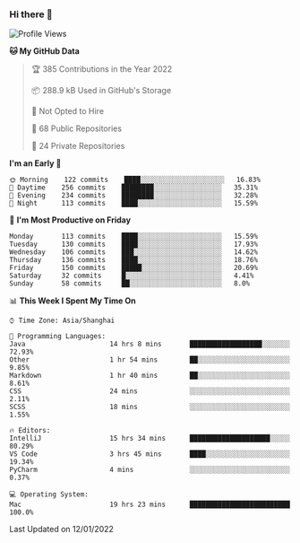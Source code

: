 ### Hi there 👋

<!--
**qbosen/qbosen** is a ✨ _special_ ✨ repository because its `README.md` (this file) appears on your GitHub profile.

Here are some ideas to get you started:

- 🔭 I’m currently working on ...
- 🌱 I’m currently learning ...
- 👯 I’m looking to collaborate on ...
- 🤔 I’m looking for help with ...
- 💬 Ask me about ...
- 📫 How to reach me: ...
- 😄 Pronouns: ...
- ⚡ Fun fact: ...
-->

<!--START_SECTION:waka-->
![Profile Views](http://img.shields.io/badge/Profile%20Views-1-blue)

**🐱 My GitHub Data** 

> 🏆 385 Contributions in the Year 2022
 > 
> 📦 288.9 kB Used in GitHub's Storage 
 > 
> 🚫 Not Opted to Hire
 > 
> 📜 68 Public Repositories 
 > 
> 🔑 24 Private Repositories  
 > 
**I'm an Early 🐤** 

```text
🌞 Morning    122 commits    ████░░░░░░░░░░░░░░░░░░░░░   16.83% 
🌆 Daytime    256 commits    ████████░░░░░░░░░░░░░░░░░   35.31% 
🌃 Evening    234 commits    ████████░░░░░░░░░░░░░░░░░   32.28% 
🌙 Night      113 commits    ████░░░░░░░░░░░░░░░░░░░░░   15.59%

```
📅 **I'm Most Productive on Friday** 

```text
Monday       113 commits    ████░░░░░░░░░░░░░░░░░░░░░   15.59% 
Tuesday      130 commits    ████░░░░░░░░░░░░░░░░░░░░░   17.93% 
Wednesday    106 commits    ███░░░░░░░░░░░░░░░░░░░░░░   14.62% 
Thursday     136 commits    ████░░░░░░░░░░░░░░░░░░░░░   18.76% 
Friday       150 commits    █████░░░░░░░░░░░░░░░░░░░░   20.69% 
Saturday     32 commits     █░░░░░░░░░░░░░░░░░░░░░░░░   4.41% 
Sunday       58 commits     ██░░░░░░░░░░░░░░░░░░░░░░░   8.0%

```


📊 **This Week I Spent My Time On** 

```text
⌚︎ Time Zone: Asia/Shanghai

💬 Programming Languages: 
Java                     14 hrs 8 mins       ██████████████████░░░░░░░   72.93% 
Other                    1 hr 54 mins        ██░░░░░░░░░░░░░░░░░░░░░░░   9.85% 
Markdown                 1 hr 40 mins        ██░░░░░░░░░░░░░░░░░░░░░░░   8.61% 
CSS                      24 mins             ░░░░░░░░░░░░░░░░░░░░░░░░░   2.11% 
SCSS                     18 mins             ░░░░░░░░░░░░░░░░░░░░░░░░░   1.55%

🔥 Editors: 
IntelliJ                 15 hrs 34 mins      ████████████████████░░░░░   80.29% 
VS Code                  3 hrs 45 mins       ████░░░░░░░░░░░░░░░░░░░░░   19.34% 
PyCharm                  4 mins              ░░░░░░░░░░░░░░░░░░░░░░░░░   0.37%

💻 Operating System: 
Mac                      19 hrs 23 mins      █████████████████████████   100.0%

```


 Last Updated on 12/01/2022
<!--END_SECTION:waka-->
